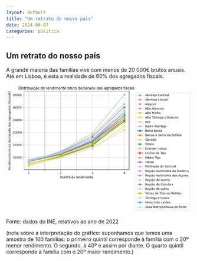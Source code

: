 ```yaml
---
layout: default
title: "Um retrato do nosso país"
date: 2024-09-07
categories: politica
---
```

## Um retrato do nosso país

A grande maioria das famílias vive com menos de 20 000€ brutos anuais. Até em Lisboa, é esta a realidade de 60% dos agregados fiscais.

![quintis sao miguel](/assets/img/quintis_pt.png)

Fonte: dados do INE, relativos ao ano de  2022

(nota sobre a interpretação do gráfico: suponhamos que temos uma amostra de 100 famílias: o primeiro quintil corresponde à família com o 20º menor rendimento. O segundo, à 40º e assim por diante. O quarto quintil corresponde à família com o 20º maior rendimento.)
